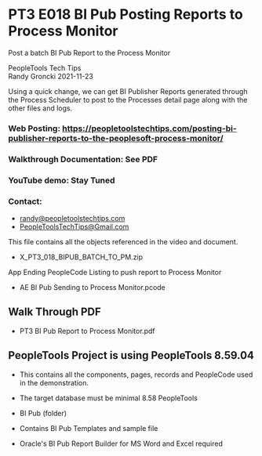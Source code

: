 # PT3 E018 BI Pub Posting Reports to Process Monitor
Post a batch BI Pub Report to the Process Monitor

PeopleTools Tech Tips    
Randy Groncki	2021-11-23

Using a quick change, we can get BI Publisher Reports generated through the Process Scheduler to post to the Processes detail page along with the other files and logs.


### Web Posting: https://peopletoolstechtips.com/posting-bi-publisher-reports-to-the-peoplesoft-process-monitor/

### Walkthrough Documentation: See PDF

### YouTube demo: Stay Tuned

### Contact:  
* randy@peopletoolstechtips.com  
* PeopleToolsTechTips@Gmail.com

This file contains all the objects referenced in the video and document.
* X_PT3_018_BIPUB_BATCH_TO_PM.zip

App Ending PeopleCode Listing to push report to Process Monitor
* AE BI Pub Sending to Process Monitor.pcode

## Walk Through PDF
* PT3 BI Pub Report to Process Monitor.pdf

## PeopleTools Project is using PeopleTools 8.59.04
  * This contains all the components, pages, records and PeopleCode used in the demonstration.
  * The target database must be minimal 8.58 PeopleTools

* BI Pub (folder)  
* Contains BI Pub Templates and sample file
* Oracle's BI Pub Report Builder for MS Word and Excel required
